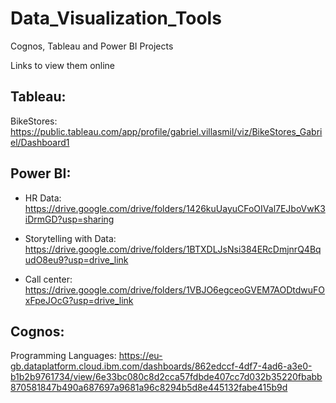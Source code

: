 # Data_Visualization_Tools

Cognos, Tableau and Power BI Projects

Links to view them online

## Tableau:

BikeStores: https://public.tableau.com/app/profile/gabriel.villasmil/viz/BikeStores_Gabriel/Dashboard1

## Power BI:

- HR Data: https://drive.google.com/drive/folders/1426kuUayuCFoOIVal7EJboVwK3iDrmGD?usp=sharing

- Storytelling with Data: https://drive.google.com/drive/folders/1BTXDLJsNsi384ERcDmjnrQ4BqudO8eu9?usp=drive_link

- Call center: https://drive.google.com/drive/folders/1VBJO6egceoGVEM7AODtdwuFOxFpeJOcG?usp=drive_link

## Cognos:

Programming Languages:
https://eu-gb.dataplatform.cloud.ibm.com/dashboards/862edccf-4df7-4ad6-a3e0-b1b2b9761734/view/6e33bc080c8d2cca57fdbde407cc7d032b35220fbabb870581847b490a687697a9681a96c8294b5d8e445132fabe415b9d


